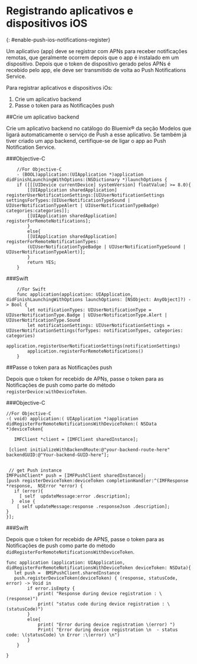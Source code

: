 # Registrando aplicativos e dispositivos iOS
{: #enable-push-ios-notifications-register}


Um aplicativo (app) deve se registrar com APNs para
receber notificações remotas, que geralmente ocorrem depois que o app
é instalado em um dispositivo. Depois que o token de dispositivo
gerado pelos APNs é recebido pelo app, ele deve ser transmitido de
volta ao Push Notifications Service.

Para registrar aplicativos e dispositivos iOs:

1. Crie um aplicativo backend
2. Passe o token para as Notificações push


##Crie um aplicativo backend

Crie um aplicativo backend no catálogo do Bluemix® da seção Modelos que ligará
automaticamente o serviço de Push a esse aplicativo. Se também
já tiver criado um app backend, certifique-se de ligar o app ao Push
                        Notification Service.

###Objective-C

```
	//For Objective-C
	- (BOOL)application:(UIApplication *)application didFinishLaunchingWithOptions:(NSDictionary *)launchOptions {
	if ([[[UIDevice currentDevice] systemVersion] floatValue] >= 8.0){
	    [[UIApplication sharedApplication] registerUserNotificationSettings:[UIUserNotificationSettings settingsForTypes:(UIUserNotificationTypeSound | UIUserNotificationTypeAlert | UIUserNotificationTypeBadge) categories:categories]];
	    [[UIApplication sharedApplication] registerForRemoteNotifications];
	    }
	    else{
	    [[UIApplication sharedApplication] registerForRemoteNotificationTypes:
	    (UIUserNotificationTypeBadge | UIUserNotificationTypeSound | UIUserNotificationTypeAlert)];
	    }
	    return YES;
	}
```

###Swift

```
	//For Swift
	func application(application: UIApplication, didFinishLaunchingWithOptions launchOptions: [NSObject: AnyObject]?) -> Bool {
		let notificationTypes: UIUserNotificationType = UIUserNotificationType.Badge | UIUserNotificationType.Alert | UIUserNotificationType.Sound
		let notificationSettings: UIUserNotificationSettings = UIUserNotificationSettings(forTypes: notificationTypes, categories: categories)
		application.registerUserNotificationSettings(notificationSettings)
		application.registerForRemoteNotifications()
	}
```

##Passe o token para as Notificações push

Depois que o token for recebido de APNs, passe o token para as
Notificações de push como
parte do método ```registerDevice:withDeviceToken```.

###Objective-C

```
//For Objective-C
-( void) application:( UIApplication *)application didRegisterForRemoteNotificationsWithDeviceToken:( NSData *)deviceToken{

   IMFClient *client = [IMFClient sharedInstance];

 [client initializeWithBackendRoute:@"your-backend-route-here" backendGUID:@"Your-backend-GUID-here"];


 // get Push instance
IMFPushClient* push = [IMFPushClient sharedInstance];
[push registerDeviceToken:deviceToken completionHandler:^(IMFResponse *response,  NSError *error) {
   if (error){
     [ self  updateMessage:error .description];
  }  else {
    [ self updateMessage:response .responseJson .description];
}
}];
```

###Swift

Depois que o token for recebido de APNS, passe o token para as
Notificações de push como
parte do método ```didRegisterForRemoteNotificationsWithDeviceToken```.

```
func application (application: UIApplication, didRegisterForRemoteNotificationsWithDeviceToken deviceToken: NSData){
   let push =  BMSPushClient.sharedInstance
   push.registerDeviceToken(deviceToken) { (response, statusCode, error) -> Void in
        if error.isEmpty {
            print( "Response during device registration : \(response)")
            print( "status code during device registration : \(statusCode)")
        }
        else{
            print( "Error during device registration \(error) ")
            Print( "Error during device registration \n  - status code: \(statusCode) \n Error :\(error) \n")
        }
    }

}
```
